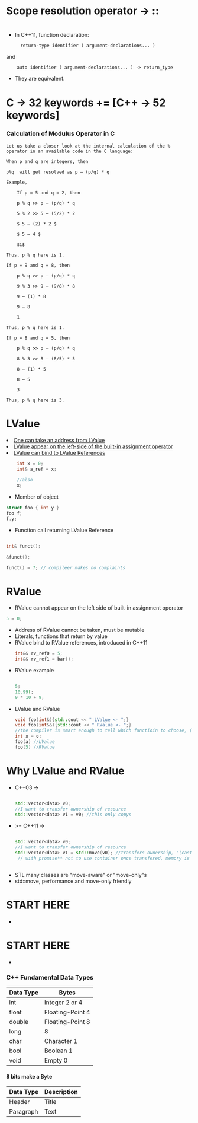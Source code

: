 # Scope resolution operator -> ::

#
##
###

- In C++11, function declaration:
        
        return-type identifier ( argument-declarations... )

and

        auto identifier ( argument-declarations... ) -> return_type

- They are equivalent.

#
##
###

# C -> 32 keywords += [C++ -> 52 keywords]

### Calculation of Modulus Operator in C
    Let us take a closer look at the internal calculation of the % operator in an available code in the C language:

    When p and q are integers, then

    p%q  will get resolved as p – (p/q) * q 

    Example,

        If p = 5 and q = 2, then 

        p % q >> p – (p/q) * q 

        5 % 2 >> 5 – (5/2) * 2 

        $ 5 – (2) * 2 $

        $ 5 – 4 $

        $1$

    Thus, p % q here is 1.

    If p = 9 and q = 8, then

        p % q >> p – (p/q) * q

        9 % 3 >> 9 – (9/8) * 8

        9 – (1) * 8

        9 – 8

        1

    Thus, p % q here is 1.

    If p = 8 and q = 5, then

        p % q >> p – (p/q) * q

        8 % 3 >> 8 – (8/5) * 5

        8 – (1) * 5

        8 – 5

        3

    Thus, p % q here is 3.

#
##
###


<h1>LValue</h1>

<p><u><li>One can take an address from LValue</li>
<li>LValue appear on the left-side of the built-in assignment operator</li>
<li>LValue can bind to LValue References</li></u></p>

```cpp
    int x = 0;
    int& a_ref = x;
    
    //also
    x;

```
<ul>
<li>Member of object</li>
</ul>

```cpp
struct foo { int y }
foo f;
f.y;
```
<ul>
<li>Function call returning LValue Reference</li>
</ul>

```cpp

int& funct();

&funct();

funct() = 7; // compileer makes no complaints 

```


<h1>RValue</h1>
<ul>
<li>RValue cannot appear on the left side of built-in assignment operator</li>
</ul>

```cpp 
5 = 0;
```
<ul>
<li>Address of RValue cannot be taken, must be mutable</li>
<li>Literals, functions that return by value</li>
<li>RValue bind to RValue references, introduced in C++11 </li>

```cpp
int&& rv_ref0 = 5;
int&& rv_ref1 = bar();

```
<li>RValue example</li>

```cpp

5;
10.99f;
9 * 10 + 9;

```

<li>LValue and RValue</li>

```cpp
void foo(int&){std::cout << " LValue <- ";}
void foo(int&&){std::cout << " RValue <- ";}
//the compiler is smart enough to tell which functioin to choose, (C++11 >)
int x = o;
foo(a) //LValue
foo(5) //RValue

```


</ul>

<h1>Why LValue and RValue</h1>
<ul>
<li>C++03 -></li>

```cpp

std::vector<data> v0;
//I want to transfer ownership of resource
std::vector<data> v1 = v0; //this only copys

```

<li> >= C++11 -> </li>

```cpp

std::vector<data> v0;
//I want to transfer ownership of resource
std::vector<data> v1 = std::move(v0); //transfers ownership, "(cast)"
 // with promise** not to use container once transfered, memory is valid, but useless**



```
<li>STL many classes are "move-aware" or "move-only"s </li>
<li>std::move, performance and move-only friendly</li>

</ul>


<h1>START HERE</h1>
<ul><li></li></ul>




<!-- section template -->
<h1>START HERE</h1>   
<ul><li></li></ul>

###     C++ Fundamental Data Types

|    Data Type | Bytes             |
| ------------ | ----------------- |   
| int          | Integer 2 or 4    |
| float        | Floating-Point 4  |
| double       | Floating-Point 8  |
| long         | 8                 |
| char         | Character 1       |
| bool         | Boolean 1         |
| void         | Empty 0           |

####   8 bits make a Byte

| Data Type      | Description |
| -------------- | ----------- |
| Header         | Title       |
| Paragraph      | Text        |